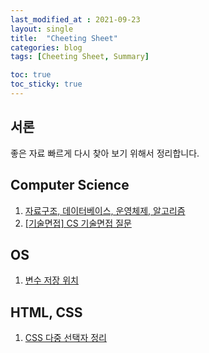 ```yaml
---
last_modified_at : 2021-09-23
layout: single
title:  "Cheeting Sheet"
categories: blog
tags: [Cheeting Sheet, Summary]

toc: true
toc_sticky: true
---
```

## 서론
좋은 자료 빠르게 다시 찾아 보기 위해서 정리합니다.

## Computer Science
1. <a href='https://gmlwjd9405.github.io/tags.html#%EB%A9%B4%EC%A0%91' target = '_blank'>자료구조, 데이터베이스, 운영체제, 알고리즘</a>  
2. <a href='https://mangkyu.tistory.com/88' target = '_blank'>[기술면접] CS 기술면접 질문</a>

## OS
1. <a href='https://iamnotokay.tistory.com/57' target = '_blank'>변수 저장 위치</a>

## HTML, CSS
1. <a href='https://blog.naver.com/PostView.nhn?blogId=shinekjm&logNo=221618781015&parentCategoryNo=&categoryNo=12&viewDate=&isShowPopularPosts=true&from=search' target = '_blank'>CSS 다중 선택자 정리</a>